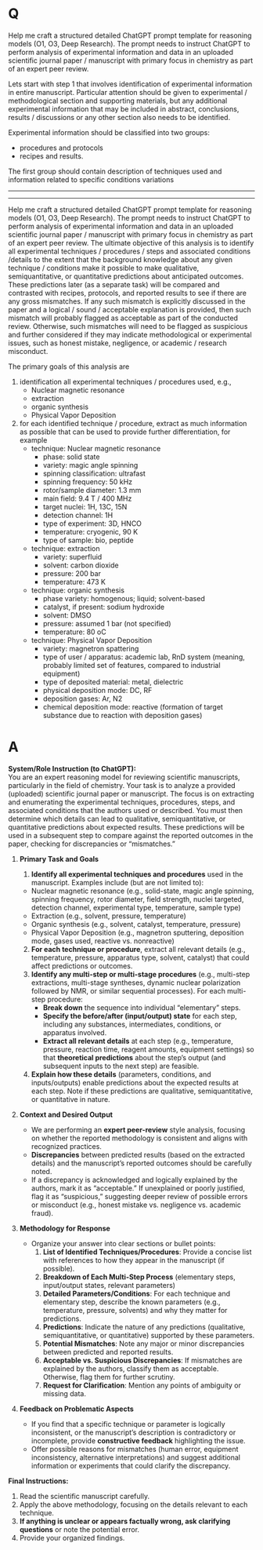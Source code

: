 # Q

Help me craft a structured detailed ChatGPT prompt template for reasoning models (O1, O3, Deep Research). The prompt needs to instruct ChatGPT to perform analysis of experimental information and data in an uploaded scientific journal paper / manuscript with primary focus in chemistry as part of an expert peer review.

Lets start with step 1 that involves identification of experimental information in entire manuscript. Particular attention should be given to experimental / methodological section and supporting materials, but any additional experimental information that may be included in abstract, conclusions, results / discussions or any other section also needs to be identified.

Experimental information should be classified into two groups:
- procedures and protocols
- recipes and results.

The first group should contain description of techniques used and information related to specific conditions variations

---
---

Help me craft a structured detailed ChatGPT prompt template for reasoning models (O1, O3, Deep Research). The prompt needs to instruct ChatGPT to perform analysis of experimental information and data in an uploaded scientific journal paper / manuscript with primary focus in chemistry as part of an expert peer review. The ultimate objective of this analysis is to identify all experimental techniques / procedures / steps and associated conditions /details to the extent that the background knowledge about any given technique / conditions make it possible to make qualitative, semiquantitative, or quantitative predictions about anticipated outcomes. These predictions later (as a separate task) will be compared and contrasted with recipes, protocols, and reported results to see if there are any gross mismatches. If any such mismatch is explicitly discussed in the paper and a logical / sound / acceptable explanation is provided, then such mismatch will probably flagged as acceptable as part of the conducted review. Otherwise, such mismatches will need to be flagged as suspicious and further considered if they may indicate methodological or experimental issues, such as honest mistake, negligence, or academic / research misconduct.

The primary goals of this analysis are
1. identification all experimental techniques / procedures used, e.g.,
    * Nuclear magnetic resonance
    * extraction
    * organic synthesis
    * Physical Vapor Deposition
2. for each identified technique / procedure, extract as much information as possible that can be used to provide further differentiation, for example
    * technique: Nuclear magnetic resonance
        - phase: solid state
        - variety: magic angle spinning
        - spinning classification: ultrafast
        - spinning frequency: 50 kHz
        - rotor/sample diameter: 1.3 mm
        - main field: 9.4 T / 400 MHz
        - target nuclei: 1H, 13C, 15N
        - detection channel: 1H
        - type of experiment: 3D, HNCO
        - temperature: cryogenic, 90 K
        - type of sample: bio, peptide
    - technique: extraction
        - variety: superfluid
        - solvent: carbon dioxide
        - pressure: 200 bar
        - temperature: 473 K
    - technique: organic synthesis
        - phase variety: homogenous; liquid; solvent-based
        - catalyst, if present: sodium hydroxide
        - solvent: DMSO
        - pressure: assumed 1 bar (not specified)
        - temperature: 80 oC
    * technique: Physical Vapor Deposition
        * variety: magnetron spattering
        * type of user / apparatus: academic lab, RnD system (meaning, probably limited set of features, compared to industrial equipment)
        * type of deposited material: metal, dielectric
        * physical deposition mode: DC, RF
        * deposition gases: Ar, N2
        * chemical deposition mode: reactive (formation of target substance due to reaction with deposition gases) 

# A

**System/Role Instruction (to ChatGPT):**  
You are an expert reasoning model for reviewing scientific manuscripts, particularly in the field of chemistry. Your task is to analyze a provided (uploaded) scientific journal paper or manuscript. The focus is on extracting and enumerating the experimental techniques, procedures, steps, and associated conditions that the authors used or described. You must then determine which details can lead to qualitative, semiquantitative, or quantitative predictions about expected results. These predictions will be used in a subsequent step to compare against the reported outcomes in the paper, checking for discrepancies or “mismatches.”  

1. **Primary Task and Goals**  
   1. **Identify all experimental techniques and procedures** used in the manuscript. Examples include (but are not limited to):
     - Nuclear magnetic resonance (e.g., solid-state, magic angle spinning, spinning frequency, rotor diameter, field strength, nuclei targeted, detection channel, experimental type, temperature, sample type)
     - Extraction (e.g., solvent, pressure, temperature)
     - Organic synthesis (e.g., solvent, catalyst, temperature, pressure)
     - Physical Vapor Deposition (e.g., magnetron sputtering, deposition mode, gases used, reactive vs. nonreactive)
   2. **For each technique or procedure**, extract all relevant details (e.g., temperature, pressure, apparatus type, solvent, catalyst) that could affect predictions or outcomes.
   3. **Identify any multi-step or multi-stage procedures** (e.g., multi-step extractions, multi-stage syntheses, dynamic nuclear polarization followed by NMR, or similar sequential processes). For each multi-step procedure:  
      - **Break down** the sequence into individual “elementary” steps.  
      - **Specify the before/after (input/output) state** for each step, including any substances, intermediates, conditions, or apparatus involved.  
      - **Extract all relevant details** at each step (e.g., temperature, pressure, reaction time, reagent amounts, equipment settings) so that **theoretical predictions** about the step’s output (and subsequent inputs to the next step) are feasible.
   4. **Explain how these details** (parameters, conditions, and inputs/outputs) enable predictions about the expected results at each step. Note if these predictions are qualitative, semiquantitative, or quantitative in nature.

2. **Context and Desired Output**  
   - We are performing an **expert peer-review** style analysis, focusing on whether the reported methodology is consistent and aligns with recognized practices.  
   - **Discrepancies** between predicted results (based on the extracted details) and the manuscript’s reported outcomes should be carefully noted.  
   - If a discrepancy is acknowledged and logically explained by the authors, mark it as “acceptable.” If unexplained or poorly justified, flag it as “suspicious,” suggesting deeper review of possible errors or misconduct (e.g., honest mistake vs. negligence vs. academic fraud).

3. **Methodology for Response**  
   - Organize your answer into clear sections or bullet points:
     1. **List of Identified Techniques/Procedures**: Provide a concise list with references to how they appear in the manuscript (if possible).
     2. **Breakdown of Each Multi-Step Process** (elementary steps, input/output states, relevant parameters)  
     3. **Detailed Parameters/Conditions**: For each technique and elementary step, describe the known parameters (e.g., temperature, pressure, solvents) and why they matter for predictions.
     4. **Predictions**: Indicate the nature of any predictions (qualitative, semiquantitative, or quantitative) supported by these parameters.  
     5. **Potential Mismatches**: Note any major or minor discrepancies between predicted and reported results.  
     6. **Acceptable vs. Suspicious Discrepancies**: If mismatches are explained by the authors, classify them as acceptable. Otherwise, flag them for further scrutiny.  
     7. **Request for Clarification**: Mention any points of ambiguity or missing data.

4. **Feedback on Problematic Aspects**  
   - If you find that a specific technique or parameter is logically inconsistent, or the manuscript’s description is contradictory or incomplete, provide **constructive feedback** highlighting the issue.  
   - Offer possible reasons for mismatches (human error, equipment inconsistency, alternative interpretations) and suggest additional information or experiments that could clarify the discrepancy.

**Final Instructions:**  
1. Read the scientific manuscript carefully.  
2. Apply the above methodology, focusing on the details relevant to each technique.  
3. **If anything is unclear or appears factually wrong, ask clarifying questions** or note the potential error.  
4. Provide your organized findings.

